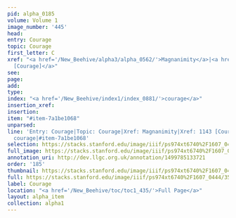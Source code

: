 ```yaml
---
pid: alpha_0185
volume: Volume 1
image_number: '445'
head: 
entry: Courage
topic: Courage
first_letter: C
xref: "<a href='/New_Beehive/alpha3/alpha_0562/'>Magnanimity</a>|<a href='/New_Beehive/toc/toc2_222/'>1143
  [Courage]</a>"
see: 
page: 
add: 
type: 
index: "<a href='/New_Beehive/index1/index_0881/'>courage</a>"
insertion_xref: 
insertion: 
item: "#item-7a1be1068"
unparsed: 
line: 'Entry: Courage|Topic: Courage|Xref: Magnanimity|Xref: 1143 [Courage]|Index:
  courage|#item-7a1be1068'
selection: https://stacks.stanford.edu/image/iiif/ps974xt6740%2F1607_0444/351,3502,3104,663/full/0/default.jpg
full_image: https://stacks.stanford.edu/image/iiif/ps974xt6740%2F1607_0444/full/full/0/default.jpg
annotation_uri: http://dev.llgc.org.uk/annotation/1499785133721
order: '185'
thumbnail: https://stacks.stanford.edu/image/iiif/ps974xt6740%2F1607_0444/351,3502,600,180/250,/0/default.jpg
full: https://stacks.stanford.edu/image/iiif/ps974xt6740%2F1607_0444/351,3502,3104,663/full/0/default.jpg
label: Courage
location: "<a href='/New_Beehive/toc/toc1_435/'>Full Page</a>"
layout: alpha_item
collection: alpha1
---
```

